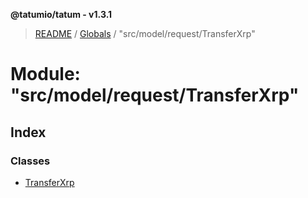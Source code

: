 **@tatumio/tatum - v1.3.1**

> [README](../README.md) / [Globals](../globals.md) / "src/model/request/TransferXrp"

# Module: "src/model/request/TransferXrp"

## Index

### Classes

* [TransferXrp](../classes/_src_model_request_transferxrp_.transferxrp.md)
